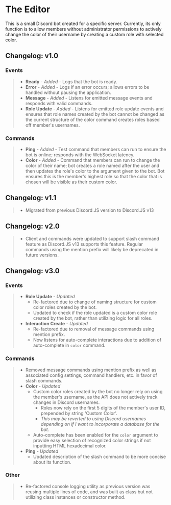 # The Editor
This is a small Discord bot created for a specific server. Currently, its only function is to allow members without administrator permissions to actively change the color of their username by creating a custom role with selected color.

## Changelog: v1.0
### Events
> - **Ready** - *Added* - Logs that the bot is ready.
> - **Error** - *Added* - Logs if an error occurs; allows errors to be handled without pausing the application.
> - **Message** - *Added* - Listens for emitted message events and responds with valid commands.
> - **Role Update** - *Added* - Listens for emitted role update events and ensures that role names created by the bot cannot be changed as the current structure of the color command creates roles based off member's usernames.
### Commands
> - **Ping** - *Added* - Test command that members can run to ensure the bot is online; responds with the WebSocket latency.
> - **Color** - *Added* - Command that members can run to change the color of their name; bot creates a role named after the user and then updates the role's color to the argument given to the bot. Bot ensures this is the member's highest role so that the color that is chosen will be visible as their custom color.

## Changelog: v1.1
> - Migrated from previous Discord.JS version to Discord.JS v13

## Changelog: v2.0
> - Client and commands were updated to support slash command feature as Discord.JS v13 supports this feature. Regular commands using the mention prefix will likely be deprecated in future versions.

## Changelog: v3.0
### Events
> - **Role Update** - *Updated* 
>   - Re-factored due to change of naming structure for custom color roles created by the bot.
>   - Updated to check if the role updated is a custom color role created by the bot, rather than utilizing logic for all roles.
> - **Interaction Create** - *Updated* 
>   - Re-factored due to removal of message commands using mention prefix.
>   - Now listens for auto-complete interactions due to addition of auto-complete in `color` command.
### Commands
> - Removed message commands using mention prefix as well as associated config settings, command handlers, etc. in favor of slash commands.
> - **Color** - *Updated* 
>   - Custom color roles created by the bot no longer rely on using the member's username, as the API does not actively track changes in Discord usernames.
>     - Roles now rely on the first 5 digits of the member's user ID, prepended by string 'Custom Color'.
>     - *This may be reverted to using Discord usernames depending on if I want to incorporate a database for the bot.*
>   - Auto-complete has been enabled for the `color` argument to provide easy selection of recognized color strings if not inputting HTML hexadecimal color.
> - **Ping** - *Updated*
>   - Updated description of the slash command to be more concise about its function.
### Other
> - Re-factored console logging utility as previous version was reusing multiple lines of code, and was built as class but not utilizing class instances or constructor method.
